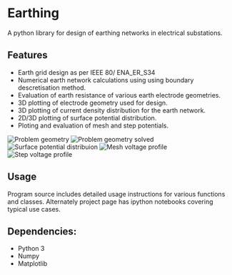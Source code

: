 # Earthing

A python library for design of earthing networks in electrical substations. 



## Features

* Earth grid design as per IEEE 80/ ENA_ER_S34
* Numerical earth network calculations using using boundary descretisation method.
* Evaluation of earth resistance of various earth electrode geometries.
* 3D plotting of electrode geometry used for design.
* 3D plotting of current density distribution for the earth network.
* 2D/3D plotting of surface potential distribution.
* Ploting and evaluation of mesh and step potentials.

![Problem geometry](https://github.com/manuvarkey/Earthing/raw/main/images/Figure_1.png)
![Problem geometry solved](https://github.com/manuvarkey/Earthing/raw/main/images/Figure_2.png)
![Surface potential distribuion](https://github.com/manuvarkey/Earthing/raw/main/images/Figure_3.png)
![Mesh voltage profile](https://github.com/manuvarkey/Earthing/raw/main/images/Figure_4.png)
![Step voltage profile](https://github.com/manuvarkey/Earthing/raw/main/images/Figure_5.png)


## Usage

Program source includes detailed usage instructions for various functions and classes. Alternately project page has ipython notebooks covering typical use cases. 


## Dependencies:

* Python 3
* Numpy
* Matplotlib

